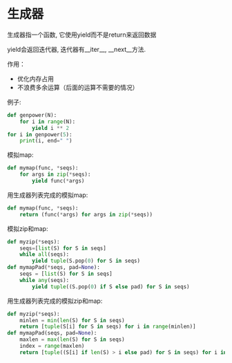 # 生成器

生成器指一个函数, 它使用yield而不是return来返回数据

yield会返回迭代器, 迭代器有__iter__, __next__方法.


作用：
*   优化内存占用
*   不浪费多余运算（后面的运算不需要的情况）


例子:
```Python
def genpower(N):
    for i in range(N):
        yield i ** 2
for i in genpower(5):
    print(i, end=" ")
```

模拟map:
```Python
def mymap(func, *seqs):
    for args in zip(*seqs):
        yield func(*args)
```


用生成器列表完成的模拟map:
```Python
def mymap(func, *seqs):
    return (func(*args) for args in zip(*seqs))
```

模拟zip和map:
```Python
def myzip(*seqs):
    seqs=[list(S) for S in seqs]
    while all(seqs):
        yield tuple(S.pop(0) for S in seqs)
def mymapPad(*seqs, pad=None):
    seqs = [list(S) for S in seqs]
    while any(seqs):
        yield tuple((S.pop(0) if S else pad) for S in seqs)
```

用生成器列表完成的模拟zip和map:
```Python
def myzip(*seqs):
    minlen = min(len(S) for S in seqs)
    return [tuple(S[i] for S in seqs) for i in range(minlen)]
def mymapPad(seqs, pad=None):
    maxlen = max(len(S) for S in seqs)
    index = range(maxlen)
    return [tuple((S[i] if len(S) > i else pad) for S in seqs) for i in index]
```


